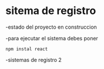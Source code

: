 <h1>sitema de registro</h1>

-estado del proyecto en construccion

-para ejecutar el sistema debes poner 

```npm instal react```

-sistemas de registro 2
